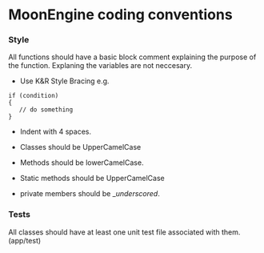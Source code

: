 # MoonEngine coding conventions

### Style
All functions should have a basic block comment explaining the purpose of the function. Explaning the variables are not neccesary.


- Use K&R Style Bracing e.g.
```
if (condition)
{
   // do something
}
```
- Indent with 4 spaces.

- Classes should be UpperCamelCase
- Methods should be lowerCamelCase.
- Static methods should be UpperCamelCase

- private members should be __underscored_.


### Tests
All classes should have at least one unit test file associated with them. (app/test)

